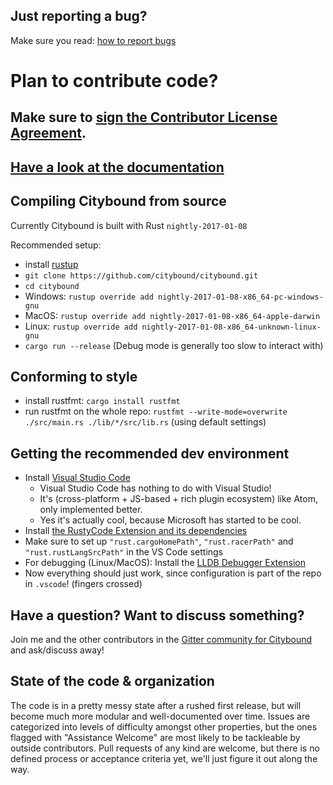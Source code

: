 ## Just reporting a bug?

Make sure you read: [how to report bugs](https://github.com/citybound/citybound/wiki/How-to-report-bugs)

# Plan to contribute code?

## Make sure to <a href="https://www.clahub.com/agreements/citybound/citybound">sign the Contributor License Agreement</a>.

## [Have a look at the documentation](http://citybound.github.io/citybound)

## Compiling Citybound from source 

Currently Citybound is built with Rust `nightly-2017-01-08`

Recommended setup:
* install [rustup](https://rustup.rs/)
* `git clone https://github.com/citybound/citybound.git`
* `cd citybound`
* Windows: `rustup override add nightly-2017-01-08-x86_64-pc-windows-gnu`
* MacOS: `rustup override add nightly-2017-01-08-x86_64-apple-darwin`
* Linux: `rustup override add nightly-2017-01-08-x86_64-unknown-linux-gnu`
* `cargo run --release` (Debug mode is generally too slow to interact with)

## Conforming to style

* install rustfmt: `cargo install rustfmt`
* run rustfmt on the whole repo:
  `rustfmt --write-mode=overwrite ./src/main.rs ./lib/*/src/lib.rs`
  (using default settings)


## Getting the recommended dev environment

* Install [Visual Studio Code](https://code.visualstudio.com)
  * Visual Studio Code has nothing to do with Visual Studio!
  * It's (cross-platform + JS-based + rich plugin ecosystem) like Atom, only implemented better.
  * Yes it's actually cool, because Microsoft has started to be cool.
* Install [the RustyCode Extension and its dependencies](https://marketplace.visualstudio.com/items?itemName=saviorisdead.RustyCode)
* Make sure to set up `"rust.cargoHomePath"`, `"rust.racerPath"` and `"rust.rustLangSrcPath"` in the VS Code settings
* For debugging (Linux/MacOS): Install the [LLDB Debugger Extension](https://marketplace.visualstudio.com/items?itemName=vadimcn.vscode-lldb)
* Now everything should just work, since configuration is part of the repo in `.vscode`! (fingers crossed)

## Have a question? Want to discuss something?

Join me and the other contributors in the [Gitter community for Citybound](https://gitter.im/citybound/Lobby) and ask/discuss away!

## State of the code & organization

The code is in a pretty messy state after a rushed first release, but will become much more modular and well-documented over time.
Issues are categorized into levels of difficulty amongst other properties, but the ones flagged with "Assistance Welcome" are most likely to be tackleable by outside contributors.
Pull requests of any kind are welcome, but there is no defined process or acceptance criteria yet, we'll just figure it out along the way.
